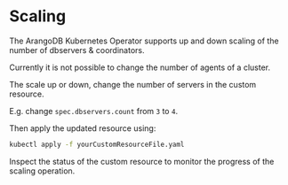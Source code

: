 <!-- don't edit here, it's from https://@github.com/arangodb/kube-arangodb.git / docs/Manual/ -->
# Scaling

The ArangoDB Kubernetes Operator supports up and down scaling of
the number of dbservers & coordinators.

Currently it is not possible to change the number of
agents of a cluster.

The scale up or down, change the number of servers in the custom
resource.

E.g. change `spec.dbservers.count` from `3` to `4`.

Then apply the updated resource using:

```bash
kubectl apply -f yourCustomResourceFile.yaml
```

Inspect the status of the custom resource to monitor
the progress of the scaling operation.
